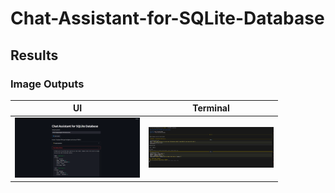 # Chat-Assistant-for-SQLite-Database

## Results

### Image Outputs

 UI | Terminal |
| --- | --- |
| <img src="img/1.png" width="200"/> | <img src="img/2.png" width="200"/> | 

